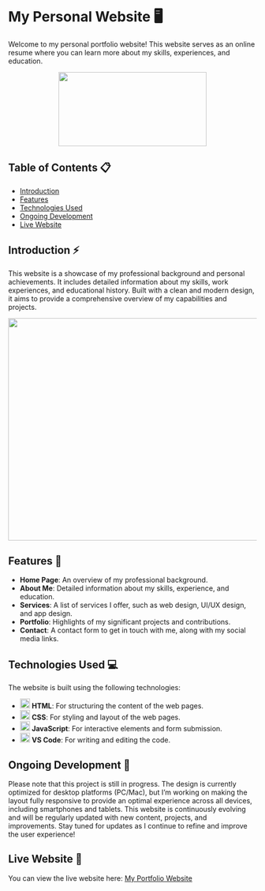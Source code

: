 # My Personal Website 🖥️

Welcome to my personal portfolio website! This website serves as an online resume where you can learn more about my skills, experiences, and education.
<p align="center">
    <img src="https://github.com/user-attachments/assets/122e13b8-47fb-4ce7-a386-b8ac9709a0d4" width="300" height="150">
</p>

## Table of Contents 📋

- [Introduction](#introduction)
- [Features](#features)
- [Technologies Used](#technologies-used)
- [Ongoing Development](#ongoing-development)
- [Live Website](#live-website)

## Introduction ⚡️

This website is a showcase of my professional background and personal achievements. It includes detailed information about my skills, work experiences, and educational history. Built with a clean and modern design, it aims to provide a comprehensive overview of my capabilities and projects.

<p align="center">
    <img src="https://github.com/user-attachments/assets/26bc1948-50b0-4e68-9971-af79714daebe" width="800" height="450">
</p>

## Features 💼

- **Home Page**: An overview of my professional background.
- **About Me**: Detailed information about my skills, experience, and education.
- **Services**: A list of services I offer, such as web design, UI/UX design, and app design.
- **Portfolio**: Highlights of my significant projects and contributions.
- **Contact**: A contact form to get in touch with me, along with my social media links.

## Technologies Used 💻

The website is built using the following technologies:

- <img  alt="HTML" width="20px" src="https://cdn.jsdelivr.net/gh/devicons/devicon@latest/icons/html5/html5-plain.svg"/> **HTML**: For structuring the content of the web pages.
- <img  alt="CSS" width="20px" src="https://cdn.jsdelivr.net/gh/devicons/devicon@latest/icons/css3/css3-plain.svg"/> **CSS**: For styling and layout of the web pages.
- <img  alt="JavaScript" width="20px" src="https://cdn.jsdelivr.net/gh/devicons/devicon@latest/icons/javascript/javascript-plain.svg"/> **JavaScript**: For interactive elements and form submission.
- <img  alt="VSCode" width="20px" src="https://cdn.jsdelivr.net/gh/devicons/devicon@latest/icons/vscode/vscode-original.svg"/> **VS Code**: For writing and editing the code.

## Ongoing Development 🔧

Please note that this project is still in progress. The design is currently optimized for desktop platforms (PC/Mac), but I’m working on making the layout fully responsive to provide an optimal experience across all devices, including smartphones and tablets. 
This website is continuously evolving and will be regularly updated with new content, projects, and improvements.
Stay tuned for updates as I continue to refine and improve the user experience!

## Live Website 🤩

You can view the live website here: [My Portfolio Website](https://babysauro.github.io/BabysauroWebSite/)

